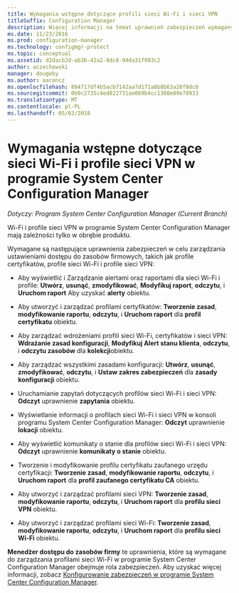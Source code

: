 ```yaml
---
title: Wymagania wstępne dotyczące profili sieci Wi-Fi i sieci VPN
titleSuffix: Configuration Manager
description: Więcej informacji na temat uprawnień zabezpieczeń wymaganych do zarządzania profile certyfikatów, profile sieci Wi-Fi i profile sieci VPN w programie System Center Configuration Manager.
ms.date: 11/23/2016
ms.prod: configuration-manager
ms.technology: configmgr-protect
ms.topic: conceptual
ms.assetid: d2dacb2d-ab3b-42a2-8dc8-94da31f993c2
author: aczechowski
manager: dougeby
ms.author: aaroncz
ms.openlocfilehash: 894717df4b5acb7142aa7d171a8b8b63a28f8dc0
ms.sourcegitcommit: 0b0c2735c4ed822731ae069b4cc1380e89e78933
ms.translationtype: MT
ms.contentlocale: pl-PL
ms.lasthandoff: 05/03/2018
---
```

# <a name="prerequisites-for-wi-fi-and-vpn-profiles-in-system-center-configuration-manager"></a>Wymagania wstępne dotyczące sieci Wi-Fi i profile sieci VPN w programie System Center Configuration Manager

*Dotyczy: Program System Center Configuration Manager (Current Branch)*

Wi-Fi i profile sieci VPN w programie System Center Configuration Manager mają zależności tylko w obrębie produktu.  

 Wymagane są następujące uprawnienia zabezpieczeń w celu zarządzania ustawieniami dostępu do zasobów firmowych, takich jak profile certyfikatów, profile sieci Wi-Fi i profile sieci VPN:  

-   Aby wyświetlić i Zarządzanie alertami oraz raportami dla sieci Wi-Fi i profile: **Utwórz**, **usunąć**, **zmodyfikować**, **Modyfikuj raport**, **odczytu**, i **Uruchom raport** Aby uzyskać **alerty** obiektu.  

-   Aby utworzyć i zarządzać profilami certyfikatów: **Tworzenie zasad**, **modyfikowanie raportu**, **odczytu**, i **Uruchom raport** dla **profil certyfikatu** obiektu.  

-   Aby zarządzać wdrożeniami profili sieci Wi-Fi, certyfikatów i sieci VPN: **Wdrażanie zasad konfiguracji**, **Modyfikuj Alert stanu klienta**, **odczytu**, i **odczytu zasobów** dla **kolekcji**obiektu.  

-   Aby zarządzać wszystkimi zasadami konfiguracji: **Utwórz**, **usunąć**, **zmodyfikować**, **odczytu**, i **Ustaw zakres zabezpieczeń** dla **zasady konfiguracji**  obiektu.  

-   Uruchamianie zapytań dotyczących profilów sieci Wi-Fi i sieci VPN: **Odczyt** uprawnienie **zapytania** obiektu.  

-   Wyświetlanie informacji o profilach sieci Wi-Fi i sieci VPN w konsoli programu System Center Configuration Manager: **Odczyt** uprawnienie **lokacji** obiektu.  

-   Aby wyświetlić komunikaty o stanie dla profilów sieci Wi-Fi i sieci VPN: **Odczyt** uprawnienie **komunikaty o stanie** obiektu.  

-   Tworzenie i modyfikowanie profilu certyfikatu zaufanego urzędu certyfikacji: **Tworzenie zasad**, **modyfikowanie raportu**, **odczytu**, i **Uruchom raport** dla **profil zaufanego certyfikatu CA** obiektu.  

-   Aby utworzyć i zarządzać profilami sieci VPN: **Tworzenie zasad**, **modyfikowanie raportu**, **odczytu**, i **Uruchom raport** dla **profilu sieci VPN** obiektu.  

-   Aby utworzyć i zarządzać profilami sieci Wi-Fi: **Tworzenie zasad**, **modyfikowanie raportu**, **odczytu**, i **Uruchom raport** dla **profilu sieci Wi-Fi** obiektu.  

 **Menedżer dostępu do zasobów firmy** te uprawnienia, które są wymagane do zarządzania profilami sieci Wi-Fi w programie System Center Configuration Manager obejmuje rola zabezpieczeń. Aby uzyskać więcej informacji, zobacz [Konfigurowanie zabezpieczeń w programie System Center Configuration Manager](../../core/plan-design/security/configure-security.md).
